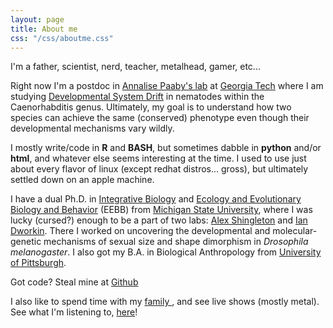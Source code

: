 ```yaml
---
layout: page
title: About me
css: "/css/aboutme.css"
---
```


<div id="aboutme-section">
  
I'm a father, scientist, nerd, teacher, metalhead, gamer, etc...

<p class="about-text">
<span class="fa fa-flask about-icon"></span> 
Right now I'm a postdoc in <a href= "http://genaamics.org/">Annalise Paaby's lab</a> at <a href= "http://www.gatech.edu/">Georgia Tech</a>  where I am studying <a href="http://lmgtfy.com/?q=developmental+system+drift">Developmental System Drift</a> in nematodes within the Caenorhabditis genus. Ultimately, my goal is to understand how two species can achieve the same (conserved) phenotype even though their developmental mechanisms vary wildly. 
</p>

<p class="about-text">
<span class="fa fa-code about-icon"></span> 
I mostly write/code in <strong>R</strong> and <strong>BASH</strong>, but sometimes dabble in <strong>python</strong> and/or <strong>html</strong>, and whatever else seems interesting at the time. I used to use just about every flavor of linux (except redhat distros... gross), but ultimately settled down on an apple machine.
</p>

<p class="about-text">

<span class="fa fa-graduation-cap about-icon"></span>
I have a dual Ph.D. in <a href="https://integrativebiology.natsci.msu.edu/">Integrative Biology</a> and <a href="https://eebb.msu.edu/">Ecology and Evolutionary Biology and Behavior</a> (EEBB) from <a href="http://www.msu.edu/">Michigan State University</a>, where I was lucky (cursed?) enough to be a part of two labs: <a href="https://www.lakeforest.edu/academics/faculty/shingleton/">Alex Shingleton</a> and <a href="http://www.biology.mcmaster.ca/dworkin/">Ian Dworkin</a>. There I worked on uncovering the developmental and molecular-genetic mechanisms of sexual size and shape dimorphism in <i>Drosophila melanogaster</i>. I also got my B.A. in Biological Anthropology from <a href="www.pitt.edu">University of Pittsburgh</a>.
</p>

<p class="about-text">

<span class="fa fa-github  about-icon"></span> Got code? Steal mine at <a href="https://github.com/testanick"> Github</a>
</p>

<p class="about-text">

<span class="fa fa-camera-retro about-icon"></span> 
I also like to spend time with my <a href="/_freya"> family </a>, and see live shows (mostly metal). See what I'm listening to, <a href="http://www.last.fm/user/Thorwegian">here</a>!

